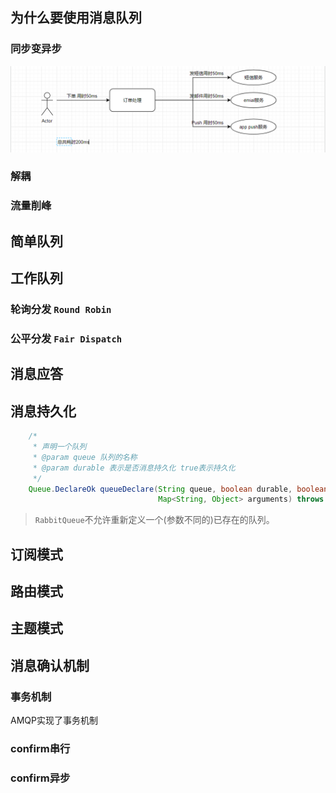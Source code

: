 ## 为什么要使用消息队列

### 同步变异步

![同步变异步-普通](/消息队列/RabbitMQ/images/同步变异步-普通.png)

### 解耦

### 流量削峰

## 简单队列

## 工作队列

### 轮询分发 `Round Robin`

### 公平分发 `Fair Dispatch`

## 消息应答

## 消息持久化

```java
	/*
	 * 声明一个队列
	 * @param queue 队列的名称
	 * @param durable 表示是否消息持久化 true表示持久化
	 */
    Queue.DeclareOk queueDeclare(String queue, boolean durable, boolean exclusive, boolean autoDelete,
                                 Map<String, Object> arguments) throws IOException;

```

> `RabbitQueue`不允许重新定义一个(参数不同的)已存在的队列。

## 订阅模式

## 路由模式

## 主题模式

## 消息确认机制

### 事务机制

AMQP实现了事务机制

### confirm串行

### confirm异步

